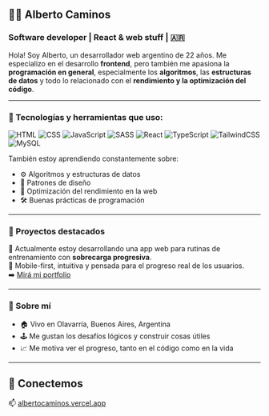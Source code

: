 ## 🧑‍💻 Alberto Caminos

### Software developer | React & web stuff | 🇦🇷

Hola! Soy Alberto, un desarrollador web argentino de 22 años. Me especializo en el desarrollo **frontend**, pero también me apasiona la **programación en general**, especialmente los **algoritmos**, las **estructuras de datos** y todo lo relacionado con el **rendimiento y la optimización del código**.

---

### 🚀 Tecnologías y herramientas que uso:

![HTML](https://img.shields.io/badge/-HTML-E34F26?style=flat-square&logo=html5&logoColor=white)
![CSS](https://img.shields.io/badge/-CSS-1572B6?style=flat-square&logo=css3)
![JavaScript](https://img.shields.io/badge/-JavaScript-F7DF1E?style=flat-square&logo=javascript&logoColor=black)
![SASS](https://img.shields.io/badge/-SASS-CC6699?style=flat-square&logo=sass&logoColor=white)
![React](https://img.shields.io/badge/-React-61DAFB?style=flat-square&logo=react)
![TypeScript](https://img.shields.io/badge/TypeScript-3178C6?style=for-the-badge&logo=typescript&logoColor=white)
![TailwindCSS](https://img.shields.io/badge/Tailwind_CSS-06B6D4?style=for-the-badge&logo=tailwind-css&logoColor=white)
![MySQL](https://img.shields.io/badge/MySQL-4479A1?style=for-the-badge&logo=mysql&logoColor=white)

También estoy aprendiendo constantemente sobre:
- ⚙️ Algoritmos y estructuras de datos
- 🧠 Patrones de diseño
- 🔧 Optimización del rendimiento en la web
- 🛠️ Buenas prácticas de programación

---

### 📂 Proyectos destacados

💪 Actualmente estoy desarrollando una app web para rutinas de entrenamiento con **sobrecarga progresiva**.  
📱 Mobile-first, intuitiva y pensada para el progreso real de los usuarios.  
➡️ [Mirá mi portfolio](https://albertocaminos.vercel.app)

---

### 📍 Sobre mí

- 🏠 Vivo en Olavarría, Buenos Aires, Argentina  
- 🕹️ Me gustan los desafíos lógicos y construir cosas útiles  
- 📈 Me motiva ver el progreso, tanto en el código como en la vida

---

## 🤝 Conectemos

📫 [albertocaminos.vercel.app](https://albertocaminos.vercel.app)
